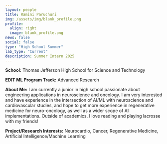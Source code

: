```yaml
---
layout: people
title: Ramini Paruchuri
img: /assets/img/blank_profile.png
profile:
  align: right
  image: blank_profile.png
news: false
social: false
type: "High School Summer"
lab_type: "Current"
description: Summer Intern 2025
---
```


**School:** Thomas Jefferson High School for Science and Technology

**EDIT ML Program Track:**
Advanced Research

**About Me:**
I am currently a junior in high school passionate about engineering applications in neuroscience and oncology. I am very interested and have experience in the intersection of AI/ML with neuroscience and cardiovascular studies, and hope to get more experience in regenerative medicine for neuro-oncology, as well as a wider scope of AI implementations. Outside of academics, I love reading and playing lacrosse with my friends!

**Project/Research Interests:**
Neurocardio, Cancer, Regenerative Medicine, Artificial Intelligence/Machine Learning
    